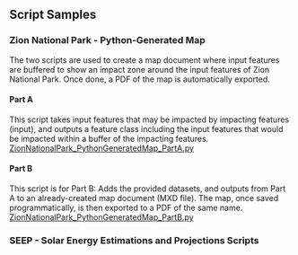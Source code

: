 ## Script Samples
### Zion National Park - Python-Generated Map
The two scripts are used to create a map document where input features are buffered to show an impact zone around the input features of Zion National Park. Once done, a PDF of the map is automatically exported. 

#### Part A
This script takes input features that may be impacted by impacting features (input), and outputs a feature class including the input features that would be impacted within a buffer of the impacting features. 
[ZionNationalPark_PythonGeneratedMap_PartA.py](https://bouchardgis.github.io/scripts/ZionNationalPark_PythonGeneratedMap_PartA.py)

#### Part B
This script is for Part B: Adds the provided datasets, and outputs from Part A to an already-created map document (MXD file). The map, once saved programmatically, is then exported to a PDF of the same name.
[ZionNationalPark_PythonGeneratedMap_PartB.py](https://bouchardgis.github.io/scripts/ZionNationalPark_PythonGeneratedMap_PartB.py)

### SEEP - Solar Energy Estimations and Projections Scripts
